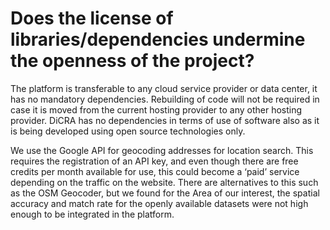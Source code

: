 
# Does the license of libraries/dependencies undermine the openness of the project?

The platform is transferable to any cloud service provider or data center, it has no mandatory dependencies. Rebuilding of code will not be required in case it is moved from the current hosting provider to any other hosting provider. DiCRA has no dependencies in terms of use of software also as it is being developed using  open source technologies only.

We use the Google API for geocoding addresses for location search. This requires the registration of an API key, and even though there are free credits per month available for use, this could become a ‘paid’ service depending on the traffic on the website.  There are alternatives to this such as the OSM Geocoder, but we found for the Area of our interest, the spatial accuracy and match rate for the openly available datasets were not high enough to be integrated in the platform.
